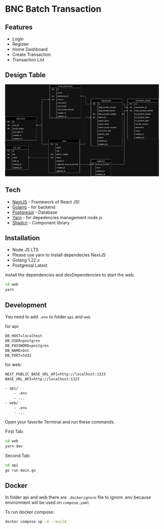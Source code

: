 # BNC Batch Transaction

## Features

- Login
- Register
- Home Dashboard
- Create Transaction
- Transaction List

## Design Table

![design_table](./docs/bnc_diagram.jpg)

## Tech

- [NextJS] - Framework of React JS!
- [Golang] - for backend
- [Postgresql] - Database
- [Yarn] - for depedencies management node js
- [Shadcn] - Component library

## Installation

- Node JS LTS
- Please use yarn to install dependecies NextJS
- Golang 1.22.x
- Postgresql Latest

Install the dependencies and devDependencies to start the web.

```sh
cd web
yarn
```

## Development

You need to add `.env` to folder `api` and `web`

for api:

```
DB_HOST=localhost
DB_USER=postgres
DB_PASSWORD=postgres
DB_NAME=bnc
DB_PORT=5432
```

for web:

```
NEXT_PUBLIC_BASE_URL_API=http://localhost:1323
BASE_URL_API=http://localhost:1323
```

```
- api/
    - .env
    - ...
- web/
    - .env
    - ...
```

Open your favorite Terminal and run these commands.

First Tab:

```sh
cd web
yarn dev
```

Second Tab:

```sh
cd api
go run main.go
```

## Docker

In folder api and web there are `.dockerignore` file to ignore .env because environment will be used on `compose.yaml`

To run docker compose:

```sh
docker compose up -d --build
```

[NextJS]: https://nextjs.org/
[Golang]: https://go.dev/
[Postgresql]: https://www.postgresql.org/
[Yarn]: https://classic.yarnpkg.com/en/docs
[Shadcn]: https://ui.shadcn.com/
